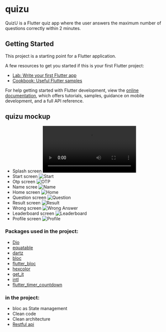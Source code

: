 # quizu

QuizU is a Flutter quiz app where the user answers the maximum number of questions correctly within 2 minutes.

## Getting Started

This project is a starting point for a Flutter application.

A few resources to get you started if this is your first Flutter project:

- [Lab: Write your first Flutter app](https://docs.flutter.dev/get-started/codelab)
- [Cookbook: Useful Flutter samples](https://docs.flutter.dev/cookbook)

For help getting started with Flutter development, view the
[online documentation](https://docs.flutter.dev/), which offers tutorials,
samples, guidance on mobile development, and a full API reference.


## quizu mockup
- Splash screen
  ![Splash](https://user-images.githubusercontent.com/34984048/192536854-0daca978-799b-4f4d-8d3d-ce8bdee31aa4.mp4)
- Start screen
  ![Start](https://user-images.githubusercontent.com/34984048/192536955-cd470bcd-c65a-434e-a20e-f933298f9a55.png)
- Otp screen
  ![OTP](https://user-images.githubusercontent.com/34984048/192537151-e8d26667-2097-450e-a58a-0a9af9a65b31.png)
- Name scree
  ![Name](https://user-images.githubusercontent.com/34984048/192537213-1d928f37-e351-4c9e-b4ca-f25af572b2a4.png)
- Home screen
  ![Home](https://user-images.githubusercontent.com/34984048/192537251-4fe4b4bd-9c6f-4c4a-b59b-486964c75a9e.png)
- Question screen
  ![Question](https://user-images.githubusercontent.com/34984048/192537224-474c17bd-5834-4e49-9f6d-670ad00c6db5.png)
- Result screen
  ![Result](https://user-images.githubusercontent.com/34984048/192537229-00f369da-2f08-42f0-af4a-ef7e6dd26ffc.png)
- Wrong screen
  ![Wrong Answer](https://user-images.githubusercontent.com/34984048/192537234-204bbd7f-0b09-47e6-9185-5cf1d7188712.png)
- Leaderboard screen
  ![Leaderboard](https://user-images.githubusercontent.com/34984048/192537241-6299a723-0c29-439b-a74d-356d6b36972c.png)
- Profile screen
  ![Profile](https://user-images.githubusercontent.com/34984048/192537246-1509de39-604d-4aca-ad62-5d089c2534c9.png)

###  Packages used in the project:

- [Dio](https://pub.dev/packages/dio)
- [equatable](https://pub.dev/packages/equatable)
- [dartz](https://pub.dev/packages/dartz)
- [bloc](https://pub.dev/packages/bloc)
- [flutter_bloc](https://pub.dev/packages/flutter_bloc)
- [hexcolor](https://pub.dev/packages/hexcolor)
- [get_it](https://pub.dev/packages/get_it)
- [intl](https://pub.dev/packages/intl)
- [flutter_timer_countdown](https://pub.dev/packages/flutter_timer_countdown)

###  in the project:
- bloc as State management
- Clean code
- Clean architecture
- [Restful api](https://quizu.okoul.com/)

